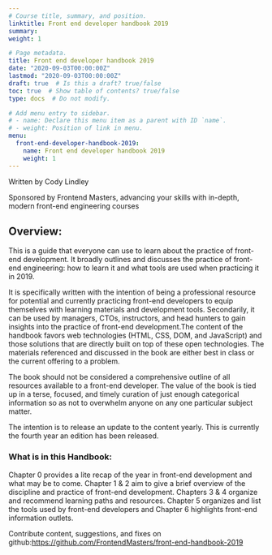 ```yaml
---
# Course title, summary, and position.
linktitle: Front end developer handbook 2019
summary:
weight: 1

# Page metadata.
title: Front end developer handbook 2019
date: "2020-09-03T00:00:00Z"
lastmod: "2020-09-03T00:00:00Z"
draft: true  # Is this a draft? true/false
toc: true  # Show table of contents? true/false
type: docs  # Do not modify.

# Add menu entry to sidebar.
# - name: Declare this menu item as a parent with ID `name`.
# - weight: Position of link in menu.
menu:
  front-end-developer-handbook-2019:
    name: Front end developer handbook 2019
    weight: 1
---
```


Written by Cody Lindley

Sponsored by Frontend Masters, advancing your skills with in-depth, modern front-end engineering courses

## Overview:

This is a guide that everyone can use to learn about the practice of front-end development. It broadly outlines and discusses the practice of front-end engineering: how to learn it and what tools are used when practicing it in 2019.

It is specifically written with the intention of being a professional resource for potential and currently practicing front-end developers to equip themselves with learning materials and development tools. Secondarily, it can be used by managers, CTOs, instructors, and head hunters to gain insights into the practice of front-end development.The content of the handbook favors web technologies (HTML, CSS, DOM, and JavaScript) and those solutions that are directly built on top of these open technologies. The materials referenced and discussed in the book are either best in class or the current offering to a problem.

The book should not be considered a comprehensive outline of all resources available to a front-end developer. The value of the book is tied up in a terse, focused, and timely curation of just enough categorical information so as not to overwhelm anyone on any one particular subject matter.

The intention is to release an update to the content yearly. This is currently the fourth year an edition has been released.

### What is in this Handbook:

Chapter 0 provides a lite recap of the year in front-end development and what may be to come. Chapter 1 & 2 aim to give a brief overview of the discipline and practice of front-end development. Chapters 3 & 4 organize and recommend learning paths and resources. Chapter 5 organizes and list the tools used by front-end developers and Chapter 6 highlights front-end information outlets.

Contribute content, suggestions, and fixes on github:https://github.com/FrontendMasters/front-end-handbook-2019
